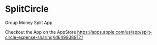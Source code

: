 # SplitCircle

Group Money Split App

Checkout the App on the AppStore
https://apps.apple.com/us/app/split-circle-expense-sharing/id6499389121
